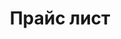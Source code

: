 ---
layout: price
title: Прайс лист
breadcrumbs:
  - name: Восстановление данных
    url: /recovery/
breadcrumbCurrent: true
---